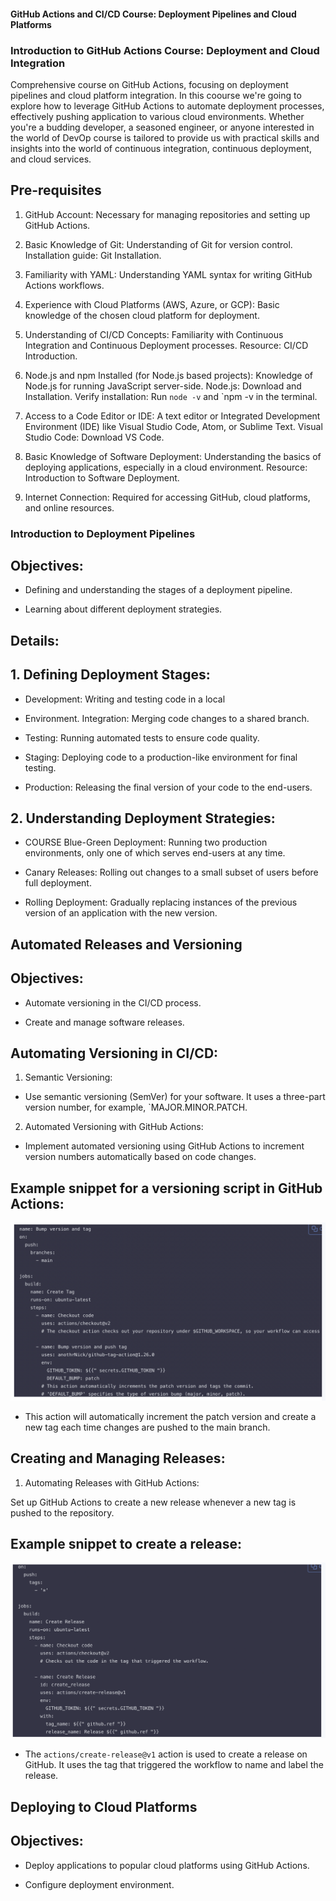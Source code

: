 #### GitHub Actions and CI/CD Course: Deployment Pipelines and Cloud Platforms 

### Introduction to GitHub Actions Course: Deployment and Cloud Integration

Comprehensive course on GitHub Actions, focusing on deployment pipelines and cloud platform integration. In this coourse we're going to explore how to  leverage GitHub Actions to automate deployment processes, effectively pushing application to various cloud environments. Whether you're a budding developer, a seasoned engineer, or anyone interested in the world of DevOp course is tailored to provide us with practical skills and insights into the world of continuous integration, continuous deployment, and cloud services.

## Pre-requisites 

1. GitHub Account: Necessary for managing repositories and setting up GitHub Actions.

2. Basic Knowledge of Git: Understanding of Git for version control. Installation guide: Git Installation.

3. Familiarity with YAML: Understanding YAML syntax for writing GitHub Actions workflows.

4. Experience with Cloud Platforms (AWS, Azure, or GCP): Basic knowledge of the chosen cloud platform for deployment.

5. Understanding of CI/CD Concepts: Familiarity with Continuous Integration and Continuous Deployment processes. Resource: CI/CD Introduction.

6. Node.js and npm Installed (for Node.js based projects): Knowledge of Node.js for running JavaScript server-side.
   Node.js: Download and Installation. Verify installation: Run `node -v` and `npm -v in the terminal.

7. Access to a Code Editor or IDE: A text editor or Integrated Development Environment (IDE) like Visual Studio Code, Atom, or Sublime Text.
   Visual Studio Code: Download VS Code.

8. Basic Knowledge of Software Deployment: Understanding the basics of deploying applications, especially in a cloud environment. 
   Resource: Introduction to Software Deployment.

9. Internet Connection: Required for accessing GitHub, cloud platforms, and online resources.

 
### Introduction to Deployment Pipelines 

## Objectives: 

- Defining and understanding the stages of a deployment pipeline. 

- Learning about different deployment strategies. 

## Details: 

## 1. Defining Deployment Stages: 

- Development: Writing and testing code in a local 

- Environment. Integration: Merging code changes to a shared branch.

- Testing: Running automated tests to ensure code quality. 

- Staging: Deploying code to a production-like environment for final testing.

- Production: Releasing the final version of your code to the end-users.

 ## 2. Understanding Deployment Strategies:
 
 - COURSE Blue-Green Deployment: Running two production environments, only one of which serves end-users at any time.
 
 - Canary Releases: Rolling out changes to a small subset of users before full deployment.
 
 - Rolling Deployment: Gradually replacing instances of the previous version of an application with the new version. 
 

 ## Automated Releases and Versioning 
 
 ## Objectives:
 
 - Automate versioning in the CI/CD process. 

 - Create and manage software releases.


 ## Automating Versioning in CI/CD:
 
  1. Semantic Versioning: 
  
 - Use semantic versioning (SemVer) for your software. It uses a three-part version number, for example, `MAJOR.MINOR.PATCH. 

  2. Automated Versioning with GitHub Actions: 
  
 - Implement automated versioning using GitHub Actions to increment version numbers automatically based on code changes. 
 
 
 ## Example snippet for a versioning script in GitHub Actions:

![alt text](images/Versioning.png)

- This action will automatically increment the patch version and create a new tag each time changes are pushed to the main branch.

## Creating and Managing Releases: 

1. Automating Releases with GitHub Actions:

Set up GitHub Actions to create a new release whenever a new tag is pushed to the repository. 

## Example snippet to create a release:

![alt text](images/Release.png)

- The `actions/create-release@v1` action is used to create a release on GitHub. It uses the tag that triggered the workflow to name and label the release.


## Deploying to Cloud Platforms 

## Objectives: 

- Deploy applications to popular cloud platforms using GitHub Actions. 

- Configure deployment environment.
